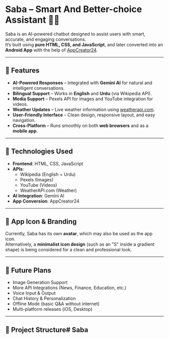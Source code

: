 # Saba – Smart And Better-choice Assistant 🤖✨

Saba is an AI-powered chatbot designed to assist users with smart, accurate, and engaging conversations.  
It’s built using **pure HTML, CSS, and JavaScript**, and later converted into an **Android App** with the help of [AppCreator24](https://appcreator24.com).

---

## 🚀 Features

- **AI-Powered Responses** – Integrated with **Gemini AI** for natural and intelligent conversations.  
- **Bilingual Support** – Works in **English** and **Urdu** (via Wikipedia API).  
- **Media Support** – Pexels API for images and YouTube integration for videos.  
- **Weather Updates** – Live weather information using [weatherapi.com](https://www.weatherapi.com).  
- **User-Friendly Interface** – Clean design, responsive layout, and easy navigation.  
- **Cross-Platform** – Runs smoothly on both **web browsers** and as a **mobile app**.  

---

## 🔧 Technologies Used

- **Frontend**: HTML, CSS, JavaScript  
- **APIs**:
  - Wikipedia (English + Urdu)  
  - Pexels (Images)  
  - YouTube (Videos)  
  - WeatherAPI.com (Weather)  
- **AI Integration**: Gemini AI  
- **App Conversion**: AppCreator24  

---

## 📱 App Icon & Branding

Currently, Saba has its own **avatar**, which may also be used as the app icon.  
Alternatively, a **minimalist icon design** (such as an "S" inside a gradient shape) is being considered for a clean and professional look.

---

## 🌱 Future Plans

- Image Generation Support  
- More API Integrations (News, Finance, Education, etc.)  
- Voice Input & Output  
- Chat History & Personalization  
- Offline Mode (basic Q&A without internet)  
- Multi-platform releases (iOS, Desktop)  

---

## 📂 Project Structure# Saba